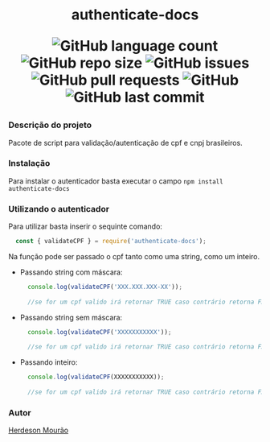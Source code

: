<h1 align="center"> 
  authenticate-docs 
  
  ![GitHub language count](https://img.shields.io/github/languages/count/HerdesonMourao/authenticate-docs)
  ![GitHub repo size](https://img.shields.io/github/repo-size/HerdesonMourao/authenticate-docs)
  ![GitHub issues](https://img.shields.io/github/issues/HerdesonMourao/authenticate-docs)
  ![GitHub pull requests](https://img.shields.io/github/issues-pr/HerdesonMourao/authenticate-docs)
  ![GitHub](https://img.shields.io/github/license/HerdesonMourao/authenticate-docs)
  ![GitHub last commit](https://img.shields.io/github/last-commit/HerdesonMourao/authenticate-docs)
</h1>

### Descrição do projeto

Pacote de script para validação/autenticação de cpf e cnpj brasileiros.

### Instalação

Para instalar o autenticador basta executar o campo `npm install authenticate-docs`

### Utilizando o autenticador

Para utilizar basta inserir o sequinte comando:

```js
  const { validateCPF } = require('authenticate-docs');
```

Na função pode ser passado o cpf tanto como uma string, como um inteiro.

* Passando string com máscara:
  ```js
    console.log(validateCPF('XXX.XXX.XXX-XX'));
    
    //se for um cpf valido irá retornar TRUE caso contrário retorna FALSE
  ```

* Passando string sem máscara:
  ```js
    console.log(validateCPF('XXXXXXXXXXX'));
    
    //se for um cpf valido irá retornar TRUE caso contrário retorna FALSE
  ```

* Passando inteiro:
  ```js
    console.log(validateCPF(XXXXXXXXXXX));
    
    //se for um cpf valido irá retornar TRUE caso contrário retorna FALSE
  ```
  
### Autor

[Herdeson Mourão](https://github.com/HerdesonMourao)
